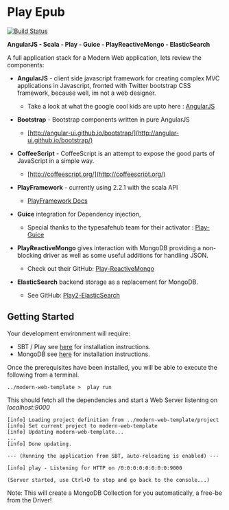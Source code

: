 Play Epub
===========

[![Build Status](https://travis-ci.org/bodiam/play-epub.svg?branch=master)](https://travis-ci.org/bodiam/play-epub)


**AngularJS - Scala - Play - Guice - PlayReactiveMongo - ElasticSearch**

A full application stack for a Modern Web application, lets review the components:

* **AngularJS** - client side javascript framework for creating complex MVC applications in Javascript,
fronted with Twitter bootstrap CSS framework, because well, im not a web designer.
  * Take a look at what the google cool kids are upto here : [AngularJS](http://angularjs.org/)

* **Bootstrap** - Bootstrap components written in pure AngularJS
  *  [http://angular-ui.github.io/bootstrap/](http://angular-ui.github.io/bootstrap/)

* **CoffeeScript** - CoffeeScript is an attempt to expose the good parts of JavaScript in a simple way.
  *  [http://coffeescript.org/](http://coffeescript.org/)

* **PlayFramework** - currently using 2.2.1 with the scala API
  *  [PlayFramework Docs](http://www.playframework.com/documentation/2.2.x/Home)

* **Guice** integration for Dependency injection,
  * Special thanks to the typesafehub team for their activator : [Play-Guice](http://www.typesafe.com/activator/template/play-guice)

* **PlayReactiveMongo** gives interaction with MongoDB providing a non-blocking driver as well as some useful additions for handling JSON.
  * Check out their GitHub: [Play-ReactiveMongo](https://github.com/ReactiveMongo/Play-ReactiveMongo)

* **ElasticSearch** backend storage as a replacement for MongoDB.
  * See GitHub: [Play2-ElasticSearch](https://github.com/cleverage/play2-elasticsearch)



Getting Started
----------

Your development environment will require:
*  SBT / Play see [here]() for installation instructions.
*  MongoDB see [here]() for installation instructions.

Once the prerequisites have been installed, you will be able to execute the following from a terminal.

```
../modern-web-template >  play run
```

This should fetch all the dependencies and start a Web Server listening on *localhost:9000*

```
[info] Loading project definition from ../modern-web-template/project
[info] Set current project to modern-web-template
[info] Updating modern-web-template...
...
[info] Done updating.

--- (Running the application from SBT, auto-reloading is enabled) ---

[info] play - Listening for HTTP on /0:0:0:0:0:0:0:0:9000

(Server started, use Ctrl+D to stop and go back to the console...)

```

Note: This will create a MongoDB Collection for you automatically, a free-be from the Driver! 
